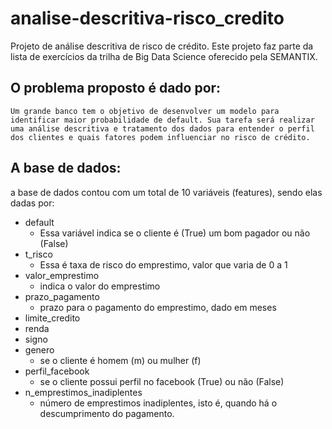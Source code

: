 # analise-descritiva-risco_credito

Projeto de análise descritiva de risco de crédito. Este projeto faz parte da lista de exercícios da trilha de Big Data Science oferecido pela SEMANTIX.

## O problema proposto é dado por:

``Um grande banco tem o objetivo de desenvolver um modelo para identificar maior probabilidade de default. Sua tarefa será realizar uma análise descritiva e tratamento dos dados para entender o perfil dos clientes e quais fatores podem influenciar no risco de crédito.``

## A base de dados:
 a base de dados contou com um total de 10 variáveis (features), sendo elas dadas por:

 - default
 	* Essa variável indica se o cliente é (True) um bom pagador ou não (False)
 - t_risco
 	* Essa é taxa de risco do emprestimo, valor que varia de 0 a 1	
 - valor_emprestimo
 	* indica o valor do emprestimo
 - prazo_pagamento	
 	* prazo para o pagamento do emprestimo, dado em meses
 - limite_credito	
 - renda	
 - signo	
 - genero	
 	* se o cliente é homem (m) ou mulher (f)
 - perfil_facebook	
 	* se o cliente possui perfil no facebook (True) ou não (False)
 - n_emprestimos_inadiplentes
 	* número de emprestimos inadiplentes, isto é, quando há o descumprimento do pagamento.